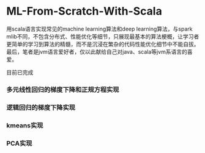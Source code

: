 # ML-From-Scratch-With-Scala
用scala语言实现常见的machine learning算法和deep learning算法，与spark mlib不同，不包含分布式、性能优化等细节，只展现最基本的算法梗概，让学习者更简单的学习到算法的精髓，而不是沉浸在繁杂的代码性能优化细节中不能自拔。最后，笔者是jvm语言爱好者，仅以此献给自己对java、scala等jvm系语言的喜爱。

目前已完成
### 多元线性回归的梯度下降和正规方程实现
### 逻辑回归的梯度下降实现
### kmeans实现
### PCA实现

